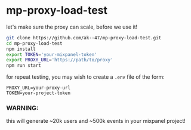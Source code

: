 # mp-proxy-load-test
let's make sure the proxy can scale, before we use it!

```bash
git clone https://github.com/ak--47/mp-proxy-load-test.git
cd mp-proxy-load-test
npm install
export TOKEN='your-mixpanel-token'
export PROXY_URL='https://path/to/proxy'
npm run start
```

for repeat testing, you may wish to create a `.env` file of the form:

```
PROXY_URL=your-proxy-url
TOKEN=your-project-token
```

### WARNING:
this will generate ~20k users and ~500k events in your mixpanel project!
